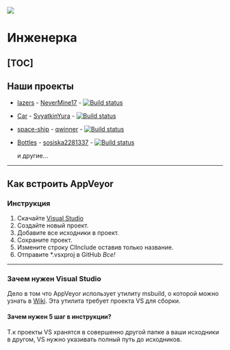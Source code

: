![](https://avatars1.githubusercontent.com/u/24490920?v=3&s=200)

# Инженерка

[TOC]
--

## Наши проекты
* [lazers](https://github.com/ingenerkateam/lazers) - [NeverMine17](https://github.com/NeverMine17) - [![Build status](https://ci.appveyor.com/api/projects/status/ar6q91juwfla7gwk)](https://ci.appveyor.com/project/NeverMine1732586/lazers) 

* [Car](https://github.com/ingenerkateam/Car) -  [SvyatkinYura](https://github.com/SvyatkinYura) - [![Build status](https://ci.appveyor.com/api/projects/status/1cxoaycor4aaye57)](https://ci.appveyor.com/project/NeverMine1732586/car)

* [space-ship](https://github.com/ingenerkateam/space-ship) - [qwinner](https://github.com/quwinner) - [![Build status](https://ci.appveyor.com/api/projects/status/p04y6xr5ysa39ycg)](https://ci.appveyor.com/project/NeverMine1732586/space-ship)

* [Bottles](https://github.com/ingenerkateam/Bottles) - [sosiska2281337](https://github.com/sosiska2281337) - [![Build status](https://ci.appveyor.com/api/projects/status/5uocts4kky386adr)](https://ci.appveyor.com/project/NeverMine1732586/bottles)
  
  и другие...

----

## Как встроить AppVeyor

### Инструкция
1. Скачайте [Visual Studio](https://www.visualstudio.com/ru/downloads/)
2. Создайте новый проект.
3. Добавите все исходники в проект.
4. Сохраните проект.
5. Измените строку ClInclude оставив только название.
6. Отправите *.vsxproj в GitHub
_Все!_

----

### Зачем нужен Visual Studio 

Дело в том что AppVeyor использует утилиту msbuild,
о которой можно узнать в [Wiki](https://ru.wikipedia.org/wiki/MSBuild).
Эта утилита требует проекта VS для сборки.

#### Зачем нужен 5 шаг в инструкции?
T.к проекты VS хранятся в совершенно другой папке а ваши исходники в другом, VS нужно указивать полный путь до исходников.
